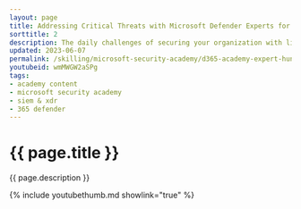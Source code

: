 ```yaml
---
layout: page
title: Addressing Critical Threats with Microsoft Defender Experts for Hunting
sorttitle: 2
description: The daily challenges of securing your organization with limited resources can leave your security team unable to proactively defend against potential threats. Learn how Microsoft Defender Experts for Hunting can augment your team to help you hunt, investigate, analyze, and remediate high-impact threats and improve your SOC response.
updated: 2023-06-07
permalink: /skilling/microsoft-security-academy/d365-academy-expert-hunting
youtubeid: wmMWGW2aSPg
tags: 
- academy content
- microsoft security academy
- siem & xdr
- 365 defender
---
```


# {{ page.title }}

{{ page.description }}

{% include youtubethumb.md showlink="true" %}